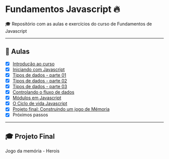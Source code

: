 # Fundamentos Javascript 🔥
🎓 Repositório com as aulas e exercícios do curso de Fundamentos de Javascript 

----

## 🤯 Aulas

- [x] [Introdução ao curso](./00-introducao-ao-curso)
- [x] [Iniciando com Javascript](./01-iniciando-com-javascript)
- [x] [Tipos de dados - parte 01](./02-tipos-de-dados-pt-01)
- [x] [Tipos de dados - parte 02](./03-tipos-de-dados-pt-02)
- [x] [Tipos de dados - parte 03](./04-tipos-de-dados-pt-03)
- [x] [Controlando o fluxo de dados](./05-controlando-o-fluxo-de-dados)
- [x] [Módulos em Javascript](./06-modulos-em-javascript)
- [x] [O Ciclo de vida Javascript](./07-ciclo-de-vida-javascript)
- [x] [Projeto final: Construindo um jogo de Mémoria](./memory-game)
- [x] Próximos passos

----

## 🎓 Projeto Final
Jogo da memória - Herois


